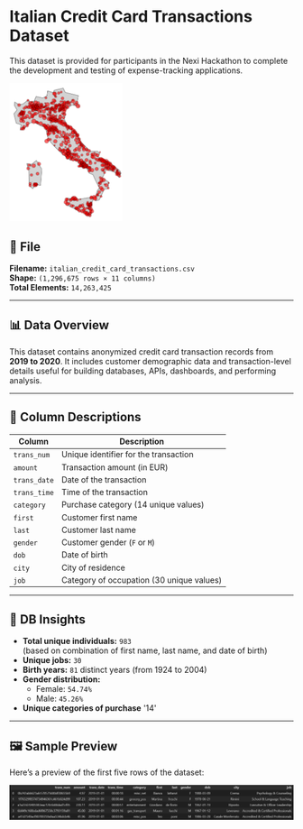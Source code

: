 # Italian Credit Card Transactions Dataset

This dataset is provided for participants in the Nexi Hackathon to complete the development and testing of expense-tracking applications.

<img src="./map.png" alt="Italian map" width="200">


## 📁 File

**Filename:** `italian_credit_card_transactions.csv`  
**Shape:** `(1,296,675 rows × 11 columns)`  
**Total Elements:** `14,263,425`

---

## 📊 Data Overview

This dataset contains anonymized credit card transaction records from **2019 to 2020**. It includes customer demographic data and transaction-level details useful for building databases, APIs, dashboards, and performing analysis.

---

## 📌 Column Descriptions

| Column       | Description                              |
|--------------|------------------------------------------|
| `trans_num`  | Unique identifier for the transaction    |
| `amount`     | Transaction amount (in EUR)              |
| `trans_date` | Date of the transaction                  |
| `trans_time` | Time of the transaction                  |
| `category`   | Purchase category (14 unique values)     |
| `first`      | Customer first name                      |
| `last`       | Customer last name                       |
| `gender`     | Customer gender (`F` or `M`)             |
| `dob`        | Date of birth                            |
| `city`       | City of residence                        |
| `job`        | Category of occupation (30 unique values)|

---

## 👥 DB Insights

- **Total unique individuals:** `983`  
  (based on combination of first name, last name, and date of birth)
- **Unique jobs:** `30`
- **Birth years:** `81` distinct years (from 1924 to 2004)
- **Gender distribution:**
  - Female: `54.74%`
  - Male: `45.26%`
- **Unique categories of purchase** '14'

---

## 🖼 Sample Preview

Here’s a preview of the first five rows of the dataset:

![DataFrame Head](./head.png)

